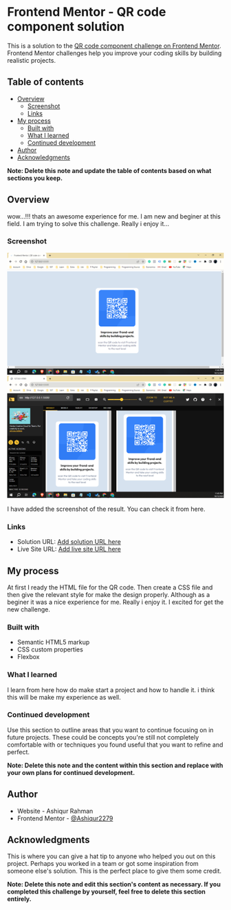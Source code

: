 # Frontend Mentor - QR code component solution

This is a solution to the [QR code component challenge on Frontend Mentor](https://www.frontendmentor.io/challenges/qr-code-component-iux_sIO_H). Frontend Mentor challenges help you improve your coding skills by building realistic projects. 

## Table of contents

- [Overview](#overview)
  - [Screenshot](#screenshot)
  - [Links](#links)
- [My process](#my-process)
  - [Built with](#built-with)
  - [What I learned](#what-i-learned)
  - [Continued development](#continued-development)
- [Author](#author)
- [Acknowledgments](#acknowledgments)

**Note: Delete this note and update the table of contents based on what sections you keep.**

## Overview
wow...!!! thats an awesome experience for me. I am new and beginer at this field. I am trying to solve this challenge. Really i enjoy it...

### Screenshot

![](screenshot/Screenshot_1.png)
![](screenshot/Screenshot_2.png)

I have added the screenshot of the result. You can check it from here.

### Links

- Solution URL: [Add solution URL here](https://your-solution-url.com)
- Live Site URL: [Add live site URL here](https://your-live-site-url.com)

## My process
At first I ready the HTML file for the QR code. Then create a CSS file and then give the relevant style for make the design properly. Although as a beginer it was a nice experience for me. Really i enjoy it. I excited for get the new challenge.

### Built with

- Semantic HTML5 markup
- CSS custom properties
- Flexbox


### What I learned

I learn from here how do make start a project and how to handle it. i think this will be make my experience as well.

### Continued development

Use this section to outline areas that you want to continue focusing on in future projects. These could be concepts you're still not completely comfortable with or techniques you found useful that you want to refine and perfect.

**Note: Delete this note and the content within this section and replace with your own plans for continued development.**


## Author

- Website - Ashiqur Rahman
- Frontend Mentor - [@Ashiqur2279](https://www.frontendmentor.io/profile/Ashiqur2279)


## Acknowledgments

This is where you can give a hat tip to anyone who helped you out on this project. Perhaps you worked in a team or got some inspiration from someone else's solution. This is the perfect place to give them some credit.

**Note: Delete this note and edit this section's content as necessary. If you completed this challenge by yourself, feel free to delete this section entirely.**

